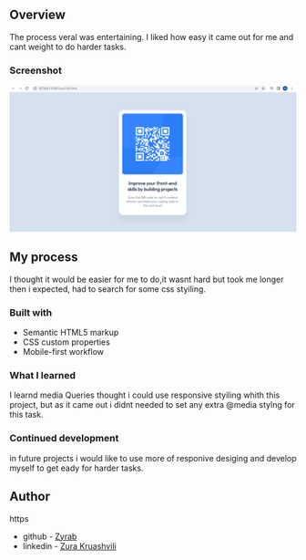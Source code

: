 ## Overview

The process veral was entertaining. I liked how easy it came out for me and cant weight to do harder tasks.

### Screenshot

![](/Task1/screenshot/Screenshot%20.png)

## My process
I thought it would be easier for me to do,it wasnt hard but took me longer then i expected,
had to search for some css styiling.

### Built with

- Semantic HTML5 markup
- CSS custom properties
- Mobile-first workflow

### What I learned

I learnd media Queries thought i could use responsive styiling whith this project, but as it came out i didnt needed to set any extra @media stylng for this task.

### Continued development

in future projects i would like to use more of responive desiging and develop myself to get eady for harder tasks.

## Author
https
- github - [Zyrab](https://github.com/Zyrab)
- linkedin - [Zura Kruashvili](linkedin.com/in/zura-kruashvili-73862a261)


